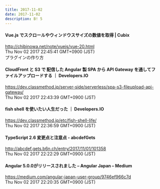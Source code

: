 ```yaml
---
title: 2017-11-02
date: 2017-11-02
description: B! 5
---
```


#### Vue.js でスクロールやウィンドウスサイズの数値を取得 | Cubix
http://chibinowa.net/note/vuejs/vue-20.html<br>
Thu Nov 02 2017 22:45:41 GMT+0900 (JST)<br>
プラグインの作り方


#### CloudFront と S3 で 配信した Angular 製 SPA から API Gateway を通してファイルアップロードする ｜ Developers.IO
https://dev.classmethod.jp/server-side/serverless/spa-s3-fileupload-api-gateway/<br>
Thu Nov 02 2017 22:43:39 GMT+0900 (JST)<br>


#### fish shell を使いたい人生だった ｜ Developers.IO
https://dev.classmethod.jp/etc/fish-shell-life/<br>
Thu Nov 02 2017 22:36:59 GMT+0900 (JST)<br>


#### TypeScript 2.6 変更点と注意点 - abcdefGets
http://abcdef.gets.b6n.ch/entry/2017/11/01/101358<br>
Thu Nov 02 2017 22:22:29 GMT+0900 (JST)<br>


#### Angular 5.0.0がリリースされました – Angular Japan – Medium
https://medium.com/angular-japan-user-group/9746ef966c7d<br>
Thu Nov 02 2017 22:20:35 GMT+0900 (JST)<br>


